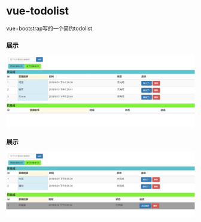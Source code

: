 # vue-todolist
vue+bootstrap写的一个简约todolist

### 展示
 ![image](https://github.com/ycngu/vue-todolist/raw/master/images/show.PNG)
### 展示
 ![image](https://github.com/ycngu/vue-todolist/raw/master/images/show2.PNG)
